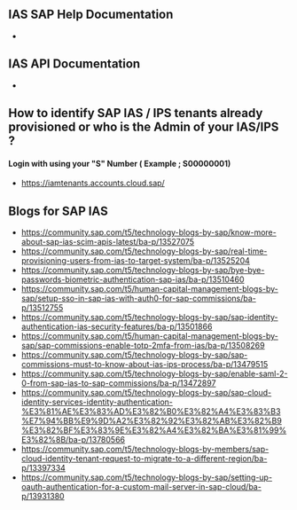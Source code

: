 
## IAS SAP Help Documentation
* 

## IAS API Documentation
*

## How to identify SAP IAS / IPS tenants already provisioned or who is the Admin of your IAS/IPS ?

#### Login with using your "S"  Number    ( Example ; S00000001) 
*	https://iamtenants.accounts.cloud.sap/	



## Blogs for SAP IAS
* https://community.sap.com/t5/technology-blogs-by-sap/know-more-about-sap-ias-scim-apis-latest/ba-p/13527075
* https://community.sap.com/t5/technology-blogs-by-sap/real-time-provisioning-users-from-ias-to-target-system/ba-p/13525204
* https://community.sap.com/t5/technology-blogs-by-sap/bye-bye-passwords-biometric-authentication-sap-ias/ba-p/13510460
* https://community.sap.com/t5/human-capital-management-blogs-by-sap/setup-sso-in-sap-ias-with-auth0-for-sap-commissions/ba-p/13512755
* https://community.sap.com/t5/technology-blogs-by-sap/sap-identity-authentication-ias-security-features/ba-p/13501866
* https://community.sap.com/t5/human-capital-management-blogs-by-sap/sap-commissions-enable-totp-2mfa-from-ias/ba-p/13508269
* https://community.sap.com/t5/technology-blogs-by-sap/sap-commissions-must-to-know-about-ias-ips-process/ba-p/13479515
* https://community.sap.com/t5/technology-blogs-by-sap/enable-saml-2-0-from-sap-ias-to-sap-commissions/ba-p/13472897
* https://community.sap.com/t5/technology-blogs-by-sap/sap-cloud-identity-services-identity-authentication-%E3%81%AE%E3%83%AD%E3%82%B0%E3%82%A4%E3%83%B3%E7%94%BB%E9%9D%A2%E3%82%92%E3%82%AB%E3%82%B9%E3%82%BF%E3%83%9E%E3%82%A4%E3%82%BA%E3%81%99%E3%82%8B/ba-p/13780566
* https://community.sap.com/t5/technology-blogs-by-members/sap-cloud-identity-tenant-request-to-migrate-to-a-different-region/ba-p/13397334
* https://community.sap.com/t5/technology-blogs-by-sap/setting-up-oauth-authentication-for-a-custom-mail-server-in-sap-cloud/ba-p/13931380

